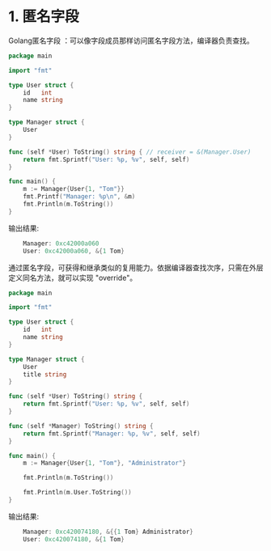 # 1. 匿名字段

Golang匿名字段 ：可以像字段成员那样访问匿名字段方法，编译器负责查找。

```go
package main

import "fmt"

type User struct {
    id   int
    name string
}

type Manager struct {
    User
}

func (self *User) ToString() string { // receiver = &(Manager.User)
    return fmt.Sprintf("User: %p, %v", self, self)
}

func main() {
    m := Manager{User{1, "Tom"}}
    fmt.Printf("Manager: %p\n", &m)
    fmt.Println(m.ToString())
}
```

输出结果:

```go
    Manager: 0xc42000a060
    User: 0xc42000a060, &{1 Tom}
```

通过匿名字段，可获得和继承类似的复用能力。依据编译器查找次序，只需在外层定义同名方法，就可以实现 "override"。

```go
package main

import "fmt"

type User struct {
    id   int
    name string
}

type Manager struct {
    User
    title string
}

func (self *User) ToString() string {
    return fmt.Sprintf("User: %p, %v", self, self)
}

func (self *Manager) ToString() string {
    return fmt.Sprintf("Manager: %p, %v", self, self)
}

func main() {
    m := Manager{User{1, "Tom"}, "Administrator"}

    fmt.Println(m.ToString())

    fmt.Println(m.User.ToString())
}
```

输出结果:

```go
    Manager: 0xc420074180, &{{1 Tom} Administrator}
    User: 0xc420074180, &{1 Tom}
```